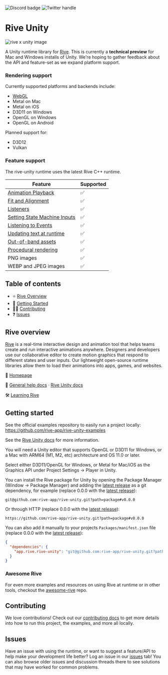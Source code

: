 ![Discord badge](https://img.shields.io/discord/532365473602600965)
![Twitter handle](https://img.shields.io/twitter/follow/rive_app.svg?style=social&label=Follow)

# Rive Unity

![rive x unity image](https://github.com/rive-app/rive/assets/13705472/65130bf0-dff8-49cd-ae3a-9abe159c4b20)

A Unity runtime library for [Rive](https://rive.app). This is currently a **technical preview** for Mac and Windows installs of Unity. We're hoping to gather feedback about the API and feature-set as we expand platform support.

### Rendering support

Currently supported platforms and backends include:

- [WebGL](WEBGL.md)
- Metal on Mac
- Metal on iOS
- D3D11 on Windows
- OpenGL on Windows
- OpenGL on Android

Planned support for:

- D3D12
- Vulkan

### Feature support

The rive-unity runtime uses the latest Rive C++ runtime.

| Feature                                                                                                                                  | Supported   |
| ---------------------------------------------------------------------------------------------------------------------------------------- | ----------- |
| [Animation Playback](https://rive.app/community/doc/animation-playback/docDKKxsr7ko)                            | ✅           |
| [Fit and Alignment](https://rive.app/community/doc/layout/docBl81zd1GB)                               | ✅           |
| [Listeners](https://rive.app/community/doc/listeners/docRlEVvrCZW)                         | ✅           |
| [Setting State Machine Inputs](https://rive.app/community/doc/state-machines/docHnjaSeIIr) | ✅           |
| [Listening to Events](https://rive.app/community/doc/rive-events/docvlavjXfq8)             | ✅           |
| [Updating text at runtime](https://rive.app/community/doc/text/docn2E6y1lXo)               | ✅           |
| [Out-of-band assets](https://rive.app/community/doc/loading-assets/doc1etuJJdEC)           | ✅           |
| [Procedural rendering](https://rive.app/community/doc/procedural-rendering/docF2fNqCP1W)   | ✅           |
| PNG images                                                                                                                               | ✅           |
| WEBP and JPEG images                                                                                                                     | ✅  |


## Table of contents

- ⭐️ [Rive Overview](#rive-overview)
- 🚀 [Getting Started](#getting-started)
- 👨‍💻 [Contributing](#contributing)
- ❓ [Issues](#issues)

## Rive overview

[Rive](https://rive.app) is a real-time interactive design and animation tool that helps teams
create and run interactive animations anywhere. Designers and developers use our collaborative
editor to create motion graphics that respond to different states and user inputs. Our lightweight
open-source runtime libraries allow them to load their animations into apps, games, and websites.

🏡 [Homepage](https://rive.app/)

📘 [General help docs](https://rive.app/community/doc/introduction/docvphVOrBbl) · [Rive Unity docs](https://rive.app/community/doc/unity/doc31LHoppdv)

🛠 [Learning Rive](https://rive.app/learn-rive/)

## Getting started

See the official examples repository to easily run a project locally: https://github.com/rive-app/rive-unity-examples

See the [Rive Unity docs](https://rive.app/community/doc/unity/doc31LHoppdv) for more information.

You will need a Unity editor that supports OpenGL or D3D11 for Windows, or a Mac with ARM64 (M1, M2, etc) architecture and OS 11.0 or later.

Select either D3D11/OpenGL for Windows, or Metal for Mac/iOS as the Graphics API under Project Settings -> Player in Unity.

You can install the Rive package for Unity by opening the Package Manager (Window -> Package Manager) and adding the [latest release](https://github.com/rive-app/rive-unity/releases) as a git dependency, for example (replace 0.0.0 with the [latest release](https://github.com/rive-app/rive-unity/releases)):

```
git@github.com:rive-app/rive-unity.git?path=package#v0.0.0
```

Or through HTTP (replace 0.0.0 with the [latest release](https://github.com/rive-app/rive-unity/releases)):

```
https://github.com/rive-app/rive-unity.git?path=package#v0.0.0
```

You can also add it manually to your projects `Packages/manifest.json` file (replace 0.0.0 with the [latest release](https://github.com/rive-app/rive-unity/releases)):

```json
{
  "dependencies": {
    "app.rive.rive-unity": "git@github.com:rive-app/rive-unity.git?path=package#v0.0.0"
  }
}
```

### Awesome Rive

For even more examples and resources on using Rive at runtime or in other tools, checkout the [awesome-rive](https://github.com/rive-app/awesome-rive) repo.

## Contributing

We love contributions! Check out our [contributing docs](./CONTRIBUTING.md) to get more details into how to run this project, the examples, and more all locally.

## Issues

Have an issue with using the runtime, or want to suggest a feature/API to help make your development
life better? Log an issue in our [issues](https://github.com/rive-app/rive-unity/issues) tab! You
can also browse older issues and discussion threads there to see solutions that may have worked for
common problems.
